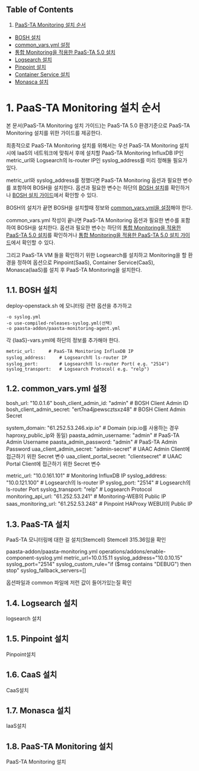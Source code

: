 ## Table of Contents

1. [PaaS-TA Monitoring 설치 순서](#1)
  * [BOSH 설치](#2)
  * [common_vars.yml 설정](#3)
  * [통합 Monitoring을 적용한 PaaS-TA 5.0 설치](#4)
  * [Logsearch 설치](#5)
  * [Pinpoint 설치](#6)
  * [Container Service 설치](#7)
  * [Monasca 설치](#8)

# <div id='1'/>1. PaaS-TA Monitoring 설치 순서

본 문서(PaaS-TA Monitoring 설치 가이드)는 PaaS-TA 5.0 환경기준으로 PaaS-TA Monitoring 설치를 위한 가이드를 제공한다.

최종적으로 PaaS-TA Monitoring 설치를 위해서는 우선 PaaS-TA Monitoring 설치시에 IaaS의 네트워크에 맞춰서 후에 설치할 PaaS-TA Monitoring InfluxDB IP인 metric_url와 Logsearch의 ls-router IP인 syslog_address를 미리 정해둘 필요가 있다.

metric_url와 syslog_address를 정했다면 PaaS-TA Monitoring 옵션과 필요한 변수를 포함하여 BOSH을 설치한다.
옵션과 필요한 변수는 하단의 [BOSH 설치](https://github.com/okpc579/Monitoring-Deployment/blob/master/PAAS-TA_MONITORING_INSTALL_PROCESS.md#2)를 확인하거나
[BOSH 설치 가이드](https://github.com/okpc579/PaaS-TA-Deployment/blob/master/bosh-deployment/README.md)에서 확인할 수 있다.

BOSH의 설치가 끝면 BOSH을 설치할때 정보와 [common_vars.yml을 설정](https://github.com/okpc579/Monitoring-Deployment/blob/master/PAAS-TA_MONITORING_INSTALL_PROCESS.md#12-common_varsyml-%EC%84%A4%EC%A0%95)해야 한다.

common_vars.yml 작성이 끝나면 PaaS-TA Monitoring 옵션과 필요한 변수를 포함하여 BOSH을 설치한다.
옵션과 필요한 변수는 하단의 [통합 Monitoring을 적용한 PaaS-TA 5.0 설치](https://github.com/okpc579/Monitoring-Deployment/blob/master/PAAS-TA_MONITORING_INSTALL_PROCESS.md#4)를 확인하거나
[통합 Monitoring을 적용한 PaaS-TA 5.0 설치 가이드](https://github.com/okpc579/Monitoring-Deployment/blob/master/paasta-deployment/README.md)에서 확인할 수 있다.

그리고 PaaS-TA VM 들을 확인하기 위한 Logsearch를 설치하고 
Monitoring을 할 환경을 정하여 옵션으로 Pinpoint(SaaS), Container Service(CaaS), Monasca(IaaS)를 설치 후 PaaS-TA Monitoring을 설치한다.



## <div id='2'/>1.1. BOSH 설치

deploy-openstack.sh 에 모니터링 관련 옵션을 추가하고
```
-o syslog.yml
-o use-compiled-releases-syslog.yml(선택)
-o paasta-addon/paasta-monitoring-agent.yml
```
각 {IaaS}-vars.yml에 하단의 정보를 추가해야 한다.
```
metric_url:		# PaaS-TA Monitoring InfluxDB IP
syslog_address: 	# Logsearch의 ls-router IP
syslog_port: 		# Logsearch의 ls-router Port( e.g. "2514")
syslog_transport: 	# Logsearch Protocol( e.g. "relp")
```



## <div id='3'/>1.2. common_vars.yml 설정

bosh_url: "10.0.1.6"
bosh_client_admin_id: "admin"			# BOSH Client Admin ID
bosh_client_admin_secret: "ert7na4jpewscztsxz48"	# BOSH Client Admin Secret

system_domain: "61.252.53.246.xip.io"		# Domain (xip.io를 사용하는 경우 haproxy_public_ip와 동일)
paasta_admin_username: "admin"			# PaaS-TA Admin Username
paasta_admin_password: "admin"			# PaaS-TA Admin Password
uaa_client_admin_secret: "admin-secret"		# UAAC Admin Client에 접근하기 위한 Secret 변수
uaa_client_portal_secret: "clientsecret"	# UAAC Portal Client에 접근하기 위한 Secret 변수

metric_url: "10.0.161.101"			# Monitoring InfluxDB IP
syslog_address: "10.0.121.100"            	# Logsearch의 ls-router IP
syslog_port: "2514"                          	# Logsearch의 ls-router Port
syslog_transport: "relp"                        # Logsearch Protocol
monitoring_api_url: "61.252.53.241"        	# Monitoring-WEB의 Public IP
saas_monitoring_url: "61.252.53.248"	   	# Pinpoint HAProxy WEBUI의 Public IP


## <div id='4'/>1.3. PaaS-TA 설치


PaaS-TA 모니터링에 대한 걸 설치(Stemcell) Stemcell 315.36임을 확인 

paasta-addon/paasta-monitoring.yml
operations/addons/enable-component-syslog.yml
metric_url=10.0.15.11
syslog_address="10.0.10.15"
syslog_port="2514"
syslog_custom_rule="if ($msg contains "DEBUG") then stop"
syslog_fallback_servers=[]

옵션파일과 common 파일에 저런 값이 들어가있는질 확인
   

## <div id='5'/>1.4. Logsearch 설치

logsearch 설치

## <div id='6'/>1.5. Pinpoint 설치

Pinpoint설치

## <div id='7'/>1.6. CaaS 설치
CaaS설치

## <div id='8'/>1.7. Monasca 설치
IaaS설치


## <div id='9'/>1.8. PaaS-TA Monitoring 설치
PaaS-TA Monitoring 설치
